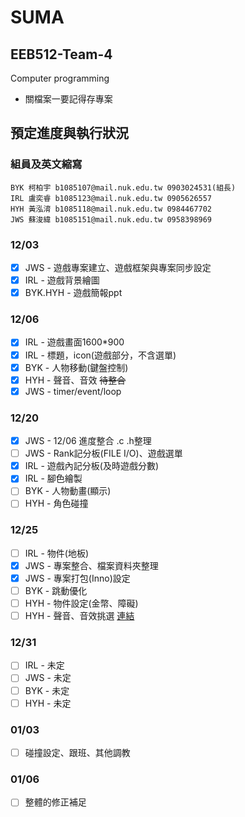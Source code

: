 
# SUMA

## EEB512-Team-4
Computer programming
* 關檔案一要記得存專案

## 預定進度與執行狀況

### 組員及英文縮寫

```
BYK 柯柏宇 b1085107@mail.nuk.edu.tw 0903024531(組長)
IRL 盧奕睿 b1085123@mail.nuk.edu.tw 0905626557
HYH 黃泓淯 b1085118@mail.nuk.edu.tw 0984467702
JWS 蘇浚緯 b1085151@mail.nuk.edu.tw 0958398969
```

### 12/03
- [X] JWS - 遊戲專案建立、遊戲框架與專案同步設定
- [X] IRL - 遊戲背景繪圖
- [X] BYK.HYH - 遊戲簡報ppt

### 12/06
- [X] IRL - 遊戲畫面1600*900
- [X] IRL - 標題，icon(遊戲部分，不含選單)
- [X] BYK - 人物移動(鍵盤控制)
- [X] HYH - 聲音、音效         ~~待整合~~
- [X] JWS - timer/event/loop

### 12/20
- [X] JWS - 12/06 進度整合 .c .h整理
- [ ] JWS - Rank記分板(FILE I/O)、遊戲選單
- [X] IRL - 遊戲內記分板(及時遊戲分數)
- [X] IRL - 腳色繪製
- [ ] BYK - 人物動畫(顯示)
- [ ] HYH - 角色碰撞

### 12/25
- [ ] IRL - 物件(地板)
- [X] JWS - 專案整合、檔案資料夾整理
- [X] JWS - 專案打包(Inno)設定
- [ ] BYK - 跳動優化
- [ ] HYH - 物件設定(金幣、障礙)
- [ ] HYH - 聲音、音效挑選 [連結](https://taira-komori.jpn.org/freesoundtw.html)

### 12/31
- [ ] IRL - 未定
- [ ] JWS - 未定
- [ ] BYK - 未定
- [ ] HYH - 未定

### 01/03
- [ ] 碰撞設定、跟班、其他調教

### 01/06
- [ ] 整體的修正補足

